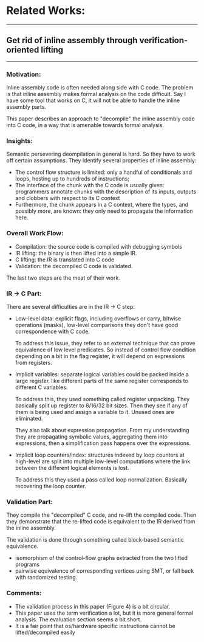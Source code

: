 # Related Works:
----

## Get rid of inline assembly through verification-oriented lifting
----

### Motivation:
Inline assembly code is often needed along side with C code. The problem is that inline assembly makes formal analysis on the code difficult. Say I have some tool that works on C, it will not be able to handle the inline assembly parts.

This paper describes an approach to "decompile" the inline assembly code into C code, in a way that is amenable towards formal analysis. 

### Insights:
Semantic persevering deompilation in general is hard. So they have to work off certain assumptions. They identify several properties of inline assembly:
* The control flow structure is limited: only a handful
of conditionals and loops, hosting up to hundreds of
instructions;
* The interface of the chunk with the C code is usually
given: programmers annotate chunks with the description
of its inputs, outputs and clobbers with respect to its C
context
* Furthermore, the chunk appears in a C context, where
the types, and possibly more, are known: they only need to propagate the information here.

### Overall Work Flow:
* Compilation: the source code is compiled with debugging symbols
* IR lifting: the binary is then lifted into a simple IR.
* C lifting: the IR is translated into C code
* Validation: the decompiled C code is validated. 

The last two steps are the meat of their work.

### IR -> C Part:
There are several difficulties are in the IR -> C step:

* Low-level data: explicit flags, including overflows or
carry, bitwise operations (masks), low-level comparisons they don't have good correspondence with C code.

    To address this issue, they refer to an external technique that can prove equivalence of low level predicates. So instead of control flow condition depending on a bit in the flag register, it will depend on expressions from registers.

* Implicit variables: separate logical variables could be packed inside a large register. like different parts of the same register corresponds to different C variables. 

    To address this, they used something called register unpacking. They basically split up register to 8/16/32 bit sizes. Then they see if any of them is being used and assign a variable to it. Unused ones are eliminated. 

    They also talk about expression propagation. From my understanding they are propagating symbolic values, aggregating them into expressions, then a simplification pass happens over the expressions. 

* Implicit loop counters/index: structures indexed by loop
counters at high-level are split into multiple low-level
computations where the link between the different logical
elements is lost.

    To address this they used a pass called loop normalization. Basically recovering the loop counter.

### Validation Part:

They compile the "decompiled" C code, and re-lift the compiled code. Then they demonstrate that the re-lifted code is equivalent to the IR derived from the inline assembly. 

The validation is done through something called block-based semantic equivalence. 
* isomorphism of the control-flow graphs extracted from the two lifted programs
* pairwise equivalence of corresponding vertices using SMT, or fall back with randomized testing.

### Comments:
* The validation process in this paper (Figure 4) is a bit circular. 
* This paper uses the term verification a lot, but it is more general formal analysis. The evaluation section seems a bit short. 
* It is a fair point that os/hardware specific instructions cannot be lifted/decompiled easily